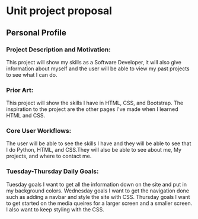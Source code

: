 <h1>Unit project proposal</h1>
<h2>Personal Profile</h2>

<h3>Project Description and Motivation:</h3> 
This project will show my skills as a Software Developer, it will also give information about myself and the user will be able to view my past projects to see what I can do.
<h3>Prior Art:</h3>
This project will show the skills I have in HTML, CSS, and Bootstrap. The inspiration to the project are the other pages I've made when I learned HTML and CSS.
<h3>Core User Workflows:</h3>
The user will be able to see the skills I have and they will be able to see that I do Python, HTML, and CSS.They will also be able to see about me, My projects, and where to contact me. 
<h3>Tuesday-Thursday Daily Goals:</h3>
Tuesday goals I want to get all the information down on the site and put in my background colors.
Wednesday goals I want to get the navigation done such as adding a navbar and style the site with CSS.
Thursday goals I want to get started on the media queires for a larger screen and a smaller screen. I also want to keep styling with the CSS.
